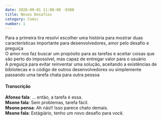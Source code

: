 ```yaml
---
date: 2020-09-01 11:00:00 -0300
title: Novos Desafios 
category: Comic
number: 1
---
```


Para a primeira tira resolvi escolher uma história para mostrar duas características importante para desenvolvedores, amor pelo desafio e preguiça  
O amor nos faz buscar um propósito para as tarefas e aceitar coisas que são perto do impossível, mas capaz de entregar valor para o usuário  
A preguiça para evitar reinventar uma solução, aceitando a existências de bibliotecas e o código de outros desenvolvedores ou simplemente passando uma tarefa chata para outra pessoa

#### Transcrição

**Afonso fala**: ... então, a tarefa é essa.  
**Msone fala**: Sem problemas, tarefa fácil.  
**Msone pensa**: Ah não!! Isso parece chato demais.  
**Msone fala**: Estágiário, tenho um novo desafio para você.  
